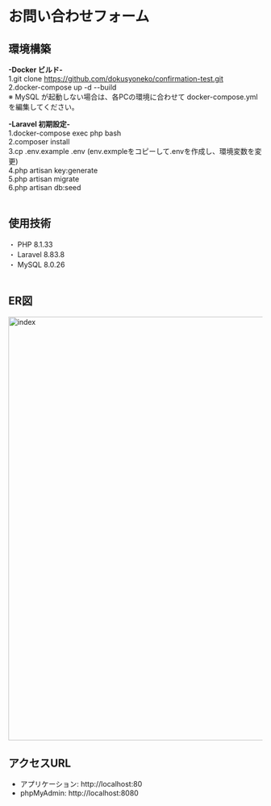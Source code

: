 # お問い合わせフォーム
## 環境構築

**-Docker ビルド-**<br>
1.git clone https://github.com/dokusyoneko/confirmation-test.git<br>
2.docker-compose up -d --build<br>
※ MySQL が起動しない場合は、各PCの環境に合わせて docker-compose.yml を編集してください。<br>

**-Laravel 初期設定-**<br>
1.docker-compose exec php bash<br>
2.composer install<br>
3.cp .env.example .env (env.exmpleをコピーして.envを作成し、環境変数を変更)<br>
4.php artisan key:generate<br>
5.php artisan migrate<br>
6.php artisan db:seed<br>
<br>
## 使用技術
・ PHP 8.1.33<br>
・ Laravel 8.83.8<br>
・ MySQL 8.0.26<br>
<br>
## ER図
<img width="571" height="841" alt="index" src="https://github.com/user-attachments/assets/8365d43f-95f2-4bae-a086-a0afd0f9b2d9" />

## アクセスURL
- アプリケーション: http://localhost:80<br>
- phpMyAdmin: http://localhost:8080<br>

